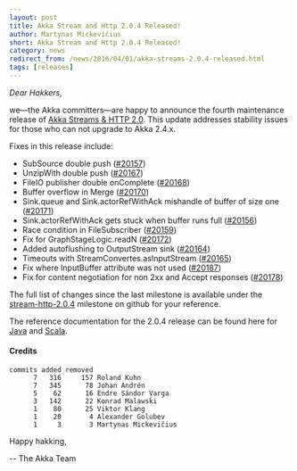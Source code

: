 ```yaml
---
layout: post
title: Akka Stream and Http 2.0.4 Released!
author: Martynas Mickevičius
short: Akka Stream and Http 2.0.4 Released!
category: news
redirect_from: /news/2016/04/01/akka-streams-2.0.4-released.html
tags: [releases]
---
```


*Dear Hakkers,*

we—the Akka committers—are happy to announce the fourth maintenance release of [Akka Streams & HTTP 2.0](https://akka.io/news/2015/12/21/akka-streams-2.0-released.html).
This update addresses stability issues for those who can not upgrade to Akka 2.4.x.

Fixes in this release include:

- SubSource double push ([#20157](https://github.com/akka/akka/pull/20157))
- UnzipWith double push ([#20167](https://github.com/akka/akka/pull/20167))
- FileIO publisher double onComplete ([#20168](https://github.com/akka/akka/pull/20168))
- Buffer overflow in Merge ([#20170](https://github.com/akka/akka/pull/20170))
- Sink.queue and Sink.actorRefWithAck mishandle of buffer of size one ([#20171](https://github.com/akka/akka/pull/20171))
- Sink.actorRefWithAck gets stuck when buffer runs full ([#20156](https://github.com/akka/akka/pull/20156))
- Race condition in FileSubscriber ([#20159](https://github.com/akka/akka/pull/20159))
- Fix for GraphStageLogic.readN ([#20172](https://github.com/akka/akka/pull/20172))
- Added autoflushing to OutputStream sink ([#20164](https://github.com/akka/akka/pull/20164))
- Timeouts with StreamConvertes.asInputStream ([#20165](https://github.com/akka/akka/pull/20165))
- Fix where InputBuffer attribute was not used ([#20187](https://github.com/akka/akka/pull/20187))
- Fix for content negotiation for non 2xx and Accept responses ([#20178](https://github.com/akka/akka/pull/20178))

The full list of changes since the last milestone is available under the [stream-http-2.0.4](https://github.com/akka/akka/issues?q=milestone%3Astream-http-2.0.4+is%3Aclosed) milestone on github for your reference.

The reference documentation for the 2.0.4 release can be found here for [Java](https://doc.akka.io/docs/akka-stream-and-http-experimental/2.0.4/java.html) and [Scala](https://doc.akka.io/docs/akka-stream-and-http-experimental/2.0.4/scala.html).

#### Credits ####

    commits added removed
          7   316     157 Roland Kuhn
          7   345      78 Johan Andrén
          5    62      16 Endre Sándor Varga
          3   142      22 Konrad Malawski
          1    80      25 Viktor Klang
          1    20       4 Alexander Golubev
          1     3       3 Martynas Mickevičius

Happy hakking,

-- The Akka Team
